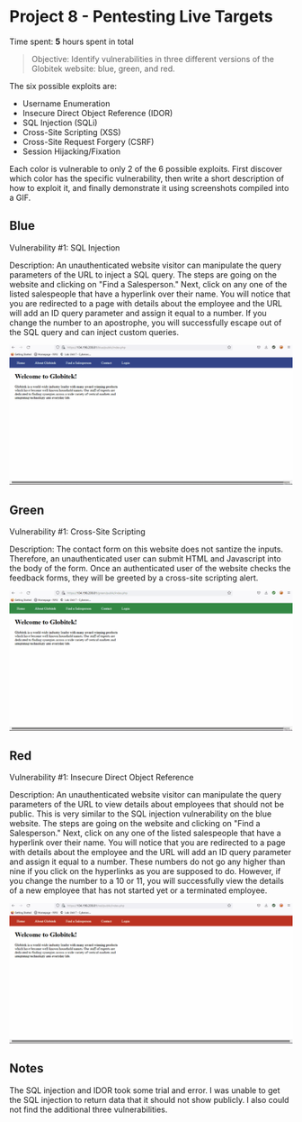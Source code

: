 # Project 8 - Pentesting Live Targets

Time spent: **5** hours spent in total

> Objective: Identify vulnerabilities in three different versions of the Globitek website: blue, green, and red.

The six possible exploits are:

* Username Enumeration
* Insecure Direct Object Reference (IDOR)
* SQL Injection (SQLi)
* Cross-Site Scripting (XSS)
* Cross-Site Request Forgery (CSRF)
* Session Hijacking/Fixation

Each color is vulnerable to only 2 of the 6 possible exploits. First discover which color has the specific vulnerability, then write a short description of how to exploit it, and finally demonstrate it using screenshots compiled into a GIF.

## Blue

Vulnerability #1: SQL Injection

Description:
An unauthenticated website visitor can manipulate the query parameters of the URL to inject a SQL query. The steps are going on the website and clicking on "Find a Salesperson." Next, click on any one of the listed salespeople that have a hyperlink over their name. You will notice that you are redirected to a page with details about the employee and the URL will add an ID query parameter and assign it equal to a number. If you change the number to an apostrophe, you will successfully escape out of the SQL query and can inject custom queries.

<img src="https://github.com/SLyubar/codepath_Unit9/blob/main/blue-vuln1.gif">

## Green

Vulnerability #1: Cross-Site Scripting

Description:
The contact form on this website does not santize the inputs. Therefore, an unauthenticated user can submit HTML and Javascript into the body of the form. Once an authenticated user of the website checks the feedback forms, they will be greeted by a cross-site scripting alert.

<img src="https://github.com/SLyubar/codepath_Unit9/blob/main/green-vuln1.gif">


## Red

Vulnerability #1: Insecure Direct Object Reference

Description:
An unauthenticated website visitor can manipulate the query parameters of the URL to view details about employees that should not be public. This is very similar to the SQL injection vulnerability on the blue website. The steps are going on the website and clicking on "Find a Salesperson." Next, click on any one of the listed salespeople that have a hyperlink over their name. You will notice that you are redirected to a page with details about the employee and the URL will add an ID query parameter and assign it equal to a number. These numbers do not go any higher than nine if you click on the hyperlinks as you are supposed to do. However, if you change the number to a 10 or 11, you will successfully view the details of a new employee that has not started yet or a terminated employee.

<img src="https://github.com/SLyubar/codepath_Unit9/blob/main/red-vuln1.gif">


## Notes

The SQL injection and IDOR took some trial and error. I was unable to get the SQL injection to return data that it should not show publicly. I also could not find the additional three vulnerabilities.
